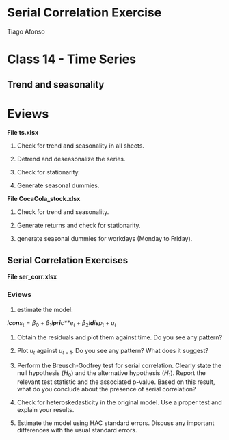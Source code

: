 # Serial Correlation Exercise
Tiago Afonso

# Class 14 - Time Series

## Trend and seasonality

# Eviews

**File ts.xlsx**

1.  Check for trend and seasonality in all sheets.

2.  Detrend and deseasonalize the series.

3.  Check for stationarity.

4.  Generate seasonal dummies.

**File CocaCola_stock.xlsx**

1.  Check for trend and seasonality.

2.  Generate returns and check for stationarity.

3.  generate seasonal dummies for workdays (Monday to Friday).

## Serial Correlation Exercises

**File ser_corr.xlsx**

### Eviews

1.  estimate the model:

*l**c**o**n**s*<sub>*t*</sub> = *β*<sub>0</sub> + *β*<sub>1</sub>*l**p**r**i**c**e*<sub>*t*</sub> + *β*<sub>2</sub>*l**d**i**s**p*<sub>*t*</sub> + *u*<sub>*t*</sub>

1.  Obtain the residuals and plot them against time. Do you see any
    pattern?

2.  Plot *u*<sub>*t*</sub> against *u*<sub>*t* − 1</sub>. Do you see any
    pattern? What does it suggest?

3.  Perform the Breusch-Godfrey test for serial correlation. Clearly
    state the null hypothesis (*H*<sub>0</sub>) and the alternative
    hypothesis (*H*<sub>1</sub>). Report the relevant test statistic and
    the associated p-value. Based on this result, what do you conclude
    about the presence of serial correlation?

4.  Check for heteroskedasticity in the original model. Use a proper
    test and explain your results.

5.  Estimate the model using HAC standard errors. Discuss any important
    differences with the usual standard errors.



